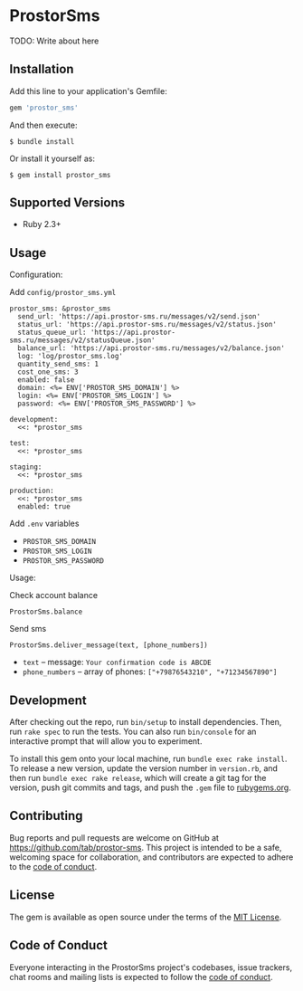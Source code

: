 # ProstorSms

TODO: Write about here

## Installation

Add this line to your application's Gemfile:

```ruby
gem 'prostor_sms'
```

And then execute:

    $ bundle install

Or install it yourself as:

    $ gem install prostor_sms

## Supported Versions

- Ruby 2.3+

## Usage

Configuration:

Add `config/prostor_sms.yml`

```
prostor_sms: &prostor_sms
  send_url: 'https://api.prostor-sms.ru/messages/v2/send.json'
  status_url: 'https://api.prostor-sms.ru/messages/v2/status.json'
  status_queue_url: 'https://api.prostor-sms.ru/messages/v2/statusQueue.json'
  balance_url: 'https://api.prostor-sms.ru/messages/v2/balance.json'
  log: 'log/prostor_sms.log'
  quantity_send_sms: 1
  cost_one_sms: 3
  enabled: false
  domain: <%= ENV['PROSTOR_SMS_DOMAIN'] %>
  login: <%= ENV['PROSTOR_SMS_LOGIN'] %>
  password: <%= ENV['PROSTOR_SMS_PASSWORD'] %>

development:
  <<: *prostor_sms

test:
  <<: *prostor_sms

staging:
  <<: *prostor_sms

production:
  <<: *prostor_sms
  enabled: true
```

Add `.env` variables

* `PROSTOR_SMS_DOMAIN`
* `PROSTOR_SMS_LOGIN`
* `PROSTOR_SMS_PASSWORD`

Usage:

Check account balance

    ProstorSms.balance

Send sms

    ProstorSms.deliver_message(text, [phone_numbers])

* `text` – message: `Your confirmation code is ABCDE`
* `phone_numbers` – array of phones: `["+79876543210", "+71234567890"]`

## Development

After checking out the repo, run `bin/setup` to install dependencies. Then, run `rake spec` to run the tests. You can also run `bin/console` for an interactive prompt that will allow you to experiment.

To install this gem onto your local machine, run `bundle exec rake install`. To release a new version, update the version number in `version.rb`, and then run `bundle exec rake release`, which will create a git tag for the version, push git commits and tags, and push the `.gem` file to [rubygems.org](https://rubygems.org).

## Contributing

Bug reports and pull requests are welcome on GitHub at https://github.com/tab/prostor-sms. This project is intended to be a safe, welcoming space for collaboration, and contributors are expected to adhere to the [code of conduct](https://github.com/tab/prostor-sms/blob/master/CODE_OF_CONDUCT.md).


## License

The gem is available as open source under the terms of the [MIT License](https://opensource.org/licenses/MIT).

## Code of Conduct

Everyone interacting in the ProstorSms project's codebases, issue trackers, chat rooms and mailing lists is expected to follow the [code of conduct](https://github.com/tab/prostor-sms/blob/master/CODE_OF_CONDUCT.md).
